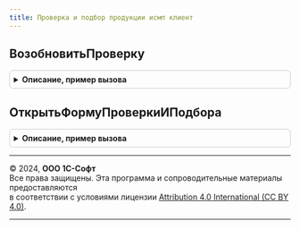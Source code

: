 ```yaml
---
title: Проверка и подбор продукции исмп клиент
---
```



## ВозобновитьПроверку
<details style="margin: 1em 0; padding: 0.5em; border: 1px solid #ccc; border-radius: 6px;">

<summary style="font-weight: bold; cursor: pointer;">Описание, пример вызова</summary>

```bsl

// Вызывается при выполнении команды "ВозобновитьПроверку" из форм прикладных документов
//   в конфигурации - потребителе библиотеки ГосИС.
//
// Параметры:
//  Форма - ФормаКлиентскогоПриложения - форма прикладного документа, в который встраивается функциональность библиотеки ГосИС.
//  ВидМаркируемойПродукции - ПеречислениеСсылка.ВидыПродукцииИС - вид маркируемой продукции для возобновления проверки.
//  ПараметрыУказанияСерий - Произвольный - параметры указания серий источника для корректного отображения серий.
//  Сценарий - Число - сценарий точки вызова
//
Процедура ВозобновитьПроверку(Форма, ВидМаркируемойПродукции, ПараметрыУказанияСерий, Сценарий = 0) Экспорт
```

Пример вызова
```bsl
ПроверкаИПодборПродукцииИСМПКлиент.ВозобновитьПроверку(Форма, ВидМаркируемойПродукции, ПараметрыУказанияСерий, Сценарий);
```
</details>

## ОткрытьФормуПроверкиИПодбора
<details style="margin: 1em 0; padding: 0.5em; border: 1px solid #ccc; border-radius: 6px;">

<summary style="font-weight: bold; cursor: pointer;">Описание, пример вызова</summary>

```bsl

// Открывает форму проверки и подбора маркируемой продукции
//
// Параметры:
//  Форма - ФормаКлиентскогоПриложения - Источник события
//  ВидМаркируемойПродукции - ПеречислениеСсылка.ВидыПродукцииИС - Вид продукции.
//  ПараметрыУказанияСерий - Произвольный - параметры указания серий источника для корректного отображения серий.
//  Сценарий - Число - сценарий точки вызова
//
Процедура ОткрытьФормуПроверкиИПодбора(Форма, ВидМаркируемойПродукции, ПараметрыУказанияСерий, Сценарий = 0) Экспорт
```

Пример вызова
```bsl
ПроверкаИПодборПродукцииИСМПКлиент.ОткрытьФормуПроверкиИПодбора(Форма, ВидМаркируемойПродукции, ПараметрыУказанияСерий, Сценарий);
```
</details>

---

© 2024, **ООО 1С-Софт**  
Все права защищены. Эта программа и сопроводительные материалы предоставляются  
в соответствии с условиями лицензии [Attribution 4.0 International (CC BY 4.0)](https://creativecommons.org/licenses/by/4.0/legalcode).

---
